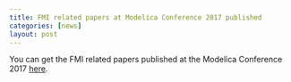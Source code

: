 ```yaml
---
title: FMI related papers at Modelica Conference 2017 published
categories: [news]
layout: post
---
```


You can get the FMI related papers published at the Modelica Conference 2017 [here](https://fmi-standard.org/literature).
